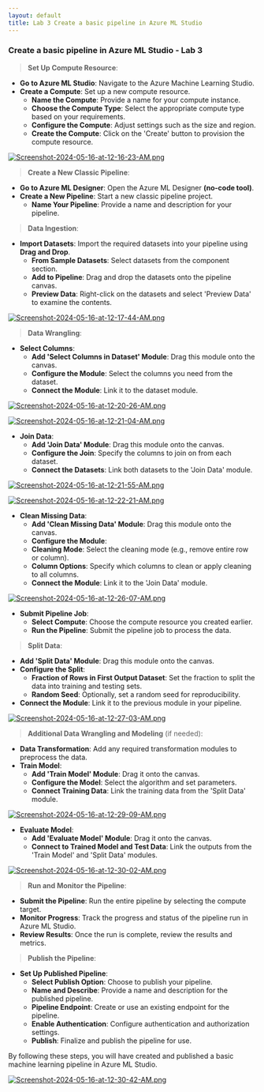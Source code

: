```yaml
---
layout: default
title: Lab 3 Create a basic pipeline in Azure ML Studio
---
```


### Create a basic pipeline in Azure ML Studio - Lab 3

> **Set Up Compute Resource**:

   - **Go to Azure ML Studio**: Navigate to the Azure Machine Learning Studio.
   - **Create a Compute**: Set up a new compute resource. 
     - **Name the Compute**: Provide a name for your compute instance.
     - **Choose the Compute Type**: Select the appropriate compute type based on your requirements.
     - **Configure the Compute**: Adjust settings such as the size and region.
     - **Create the Compute**: Click on the 'Create' button to provision the compute resource.

[![Screenshot-2024-05-16-at-12-16-23-AM.png](https://i.postimg.cc/fT6Jjmjs/Screenshot-2024-05-16-at-12-16-23-AM.png)](https://postimg.cc/D8Pv7WMp)

> **Create a New Classic Pipeline**:

   - **Go to Azure ML Designer**: Open the Azure ML Designer **(no-code tool)**.
   - **Create a New Pipeline**: Start a new classic pipeline project.
     - **Name Your Pipeline**: Provide a name and description for your pipeline.

> **Data Ingestion**:

   - **Import Datasets**: Import the required datasets into your pipeline using **Drag and Drop**.
     - **From Sample Datasets**: Select datasets from the component section.
     - **Add to Pipeline**: Drag and drop the datasets onto the pipeline canvas.
     - **Preview Data**: Right-click on the datasets and select 'Preview Data' to examine the contents.

[![Screenshot-2024-05-16-at-12-17-44-AM.png](https://i.postimg.cc/KjfCcPGM/Screenshot-2024-05-16-at-12-17-44-AM.png)](https://postimg.cc/FkfTDJJr)

> **Data Wrangling**:

   - **Select Columns**:
     - **Add 'Select Columns in Dataset' Module**: Drag this module onto the canvas.
     - **Configure the Module**: Select the columns you need from the dataset.
     - **Connect the Module**: Link it to the dataset module.

[![Screenshot-2024-05-16-at-12-20-26-AM.png](https://i.postimg.cc/YCDGGZnX/Screenshot-2024-05-16-at-12-20-26-AM.png)](https://postimg.cc/nX7cNRt7)

[![Screenshot-2024-05-16-at-12-21-04-AM.png](https://i.postimg.cc/4d6x5SPR/Screenshot-2024-05-16-at-12-21-04-AM.png)](https://postimg.cc/N90tGbZd)

   - **Join Data**:
     - **Add 'Join Data' Module**: Drag this module onto the canvas.
     - **Configure the Join**: Specify the columns to join on from each dataset.
     - **Connect the Datasets**: Link both datasets to the 'Join Data' module.

[![Screenshot-2024-05-16-at-12-21-55-AM.png](https://i.postimg.cc/j5bsLhbg/Screenshot-2024-05-16-at-12-21-55-AM.png)](https://postimg.cc/KK0XWB4B)

[![Screenshot-2024-05-16-at-12-22-21-AM.png](https://i.postimg.cc/hjsqhWMv/Screenshot-2024-05-16-at-12-22-21-AM.png)](https://postimg.cc/gXx7B7Cb)

   - **Clean Missing Data**:
     - **Add 'Clean Missing Data' Module**: Drag this module onto the canvas.
     - **Configure the Module**:
      - **Cleaning Mode**: Select the cleaning mode (e.g., remove entire row or column).
      - **Column Options**: Specify which columns to clean or apply cleaning to all columns.
     - **Connect the Module**: Link it to the 'Join Data' module.

[![Screenshot-2024-05-16-at-12-26-07-AM.png](https://i.postimg.cc/BvpB74gJ/Screenshot-2024-05-16-at-12-26-07-AM.png)](https://postimg.cc/2qqWVpMt)

   - **Submit Pipeline Job**:
     - **Select Compute**: Choose the compute resource you created earlier.
     - **Run the Pipeline**: Submit the pipeline job to process the data.

> **Split Data**:

   - **Add 'Split Data' Module**: Drag this module onto the canvas.
   - **Configure the Split**:
     - **Fraction of Rows in First Output Dataset**: Set the fraction to split the data into training and testing sets.
     - **Random Seed**: Optionally, set a random seed for reproducibility.
   - **Connect the Module**: Link it to the previous module in your pipeline.

[![Screenshot-2024-05-16-at-12-27-03-AM.png](https://i.postimg.cc/K8y7ZRpZ/Screenshot-2024-05-16-at-12-27-03-AM.png)](https://postimg.cc/KRJ3fvyV)

> **Additional Data Wrangling and Modeling** (if needed):

   - **Data Transformation**: Add any required transformation modules to preprocess the data.
   - **Train Model**:
     - **Add 'Train Model' Module**: Drag it onto the canvas.
     - **Configure the Model**: Select the algorithm and set parameters.
     - **Connect Training Data**: Link the training data from the 'Split Data' module.

[![Screenshot-2024-05-16-at-12-29-09-AM.png](https://i.postimg.cc/zBHz6qg9/Screenshot-2024-05-16-at-12-29-09-AM.png)](https://postimg.cc/Vr1PbQ4R)

   - **Evaluate Model**:
     - **Add 'Evaluate Model' Module**: Drag it onto the canvas.
     - **Connect to Trained Model and Test Data**: Link the outputs from the 'Train Model' and 'Split Data' modules.

[![Screenshot-2024-05-16-at-12-30-02-AM.png](https://i.postimg.cc/6qNXPnwv/Screenshot-2024-05-16-at-12-30-02-AM.png)](https://postimg.cc/mzVJzcPL)

> **Run and Monitor the Pipeline**:

   - **Submit the Pipeline**: Run the entire pipeline by selecting the compute target.
   - **Monitor Progress**: Track the progress and status of the pipeline run in Azure ML Studio.
   - **Review Results**: Once the run is complete, review the results and metrics.

> **Publish the Pipeline**:

   - **Set Up Published Pipeline**:
     - **Select Publish Option**: Choose to publish your pipeline.
     - **Name and Describe**: Provide a name and description for the published pipeline.
     - **Pipeline Endpoint**: Create or use an existing endpoint for the pipeline.
     - **Enable Authentication**: Configure authentication and authorization settings.
     - **Publish**: Finalize and publish the pipeline for use.

By following these steps, you will have created and published a basic machine learning pipeline in Azure ML Studio.

[![Screenshot-2024-05-16-at-12-30-42-AM.png](https://i.postimg.cc/sXnh3j6K/Screenshot-2024-05-16-at-12-30-42-AM.png)](https://postimg.cc/gXZJDWP6)